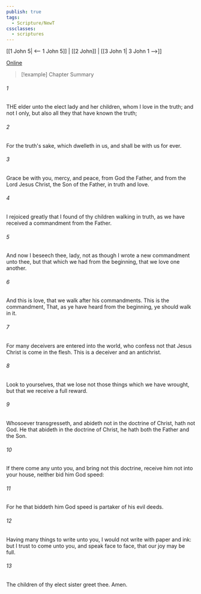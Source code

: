 ```yaml
---
publish: true
tags:
  - Scripture/NewT
cssclasses:
  - scriptures
---
```

[[1 John 5| <-- 1 John 5]] | [[2 John]] | [[3 John 1| 3 John 1 -->]]

[Online](https://churchofjesuschrist.org/study/scriptures/nt/2-jn/1?lang=eng)

>[!example] Chapter Summary
>
###### 1
THE elder unto the elect lady and her children, whom I love in the truth; and not I only, but also all they that have known the truth;
###### 2
For the truth's sake, which dwelleth in us, and shall be with us for ever.
###### 3
Grace be with you, mercy, and peace, from God the Father, and from the Lord Jesus Christ, the Son of the Father, in truth and love.
###### 4
I rejoiced greatly that I found of thy children walking in truth, as we have received a commandment from the Father.
###### 5
And now I beseech thee, lady, not as though I wrote a new commandment unto thee, but that which we had from the beginning, that we love one another.
###### 6
And this is love, that we walk after his commandments. This is the commandment, That, as ye have heard from the beginning, ye should walk in it.
###### 7
For many deceivers are entered into the world, who confess not that Jesus Christ is come in the flesh. This is a deceiver and an antichrist.
###### 8
Look to yourselves, that we lose not those things which we have wrought, but that we receive a full reward.
###### 9
Whosoever transgresseth, and abideth not in the doctrine of Christ, hath not God. He that abideth in the doctrine of Christ, he hath both the Father and the Son.
###### 10
If there come any unto you, and bring not this doctrine, receive him not into your house, neither bid him God speed:
###### 11
For he that biddeth him God speed is partaker of his evil deeds.
###### 12
Having many things to write unto you, I would not write with paper and ink: but I trust to come unto you, and speak face to face, that our joy may be full.
###### 13
The children of thy elect sister greet thee. Amen.



